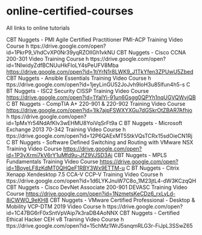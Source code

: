 # online-certified-courses
All links to online tutorials

CBT Nuggets - PMI Agile Certified Practitioner PMI-ACP Training Video Course 
h 
ttps://drive.google.com/open?id=1PkrP9_VhdCvXP0Nr39yqRZOIIGh1vkNU 
CBT Nuggets - Cisco CCNA 200-301 Video Training Course 
h 
ttps://drive.google.com/open?id=1NIwidyZdfBCNUuHkFIoLY4sPeUFV8Mba 
https://drive.google.com/open?id=1tiYrN1r8LWK9_J1TkYfen3ZPUwU5Zbed 
CBT Nuggets - Ansible Essentials Training Video Course 
h 
ttps://drive.google.com/open?id=1jeyLinGU52JoJvh9loH3u85lfun4h5-s 
C 
BT Nuggets - ISC2 Security CISSP Training Video Course 
https://drive.google.com/open?id=1YaIYi-91un6Gsgg0QPYh1nqUGVQWvjQB 
C 
BT Nuggets - CompTIA A+ 220-901 & 220-902 Training Video Course 
https://drive.google.com/open?id=1Ik7ajpFSWXYXGu7dGSkrOtZBAR7Afhjo 
h 
ttps://drive.google.com/open?id=1pMxYr54NdAfKlv3wEHMU8YoiVqSrFt9a 
C 
BT Nuggets - Microsoft Exchange 2013 70-342 Training Video Course 
h 
ttps://drive.google.com/open?id=12P6QAExMT5StkVQsTCRx15sdOieCN1Rj 
C 
BT Nuggets - Software Defined Switching and Routing with VMware NSX Training Video Course 
https://drive.google.com/open?id=1P3yXrmi7kV6rY1uMfd9u-JfZ9VJSD3Ai 
CBT Nuggets - MPLS Fundamentals Training Video Course 
https://drive.google.com/open?id=1BoyeLF8zKdMT0QHQeF1RBY3Wx9ETTM-u 
C 
BT Nuggets - Citrix Xenapp Xendesktop 7.5 CCA-V CCP-V Training Video Course 
h 
ttps://drive.google.com/open?id=1d6LYKJnuW7C8o_1M23jtL4-dW3KCzqQH 
CBT Nuggets - Cisco DevNet Associate 200-901 DEVASC Training Video Course 
https://drive.google.com/open?id=1NzmetsKeCDz6_rxLyLd-8iCWWO_9eKH8 
CBT Nuggets - VMware Certified Professional - Desktop & Mobility VCP-DTM 2019 Video Course 
h 
ttps://drive.google.com/open?id=1C47BG6rF0xSntVpVAip7k3raDB4AoNNX 
CBT Nuggets - Certified Ethical Hacker CEH v8 Training Video Course 
h 
ttps://drive.google.com/open?id=15chMz1WrJ5snqmRLG3r-FiJpL3SSwZ65
